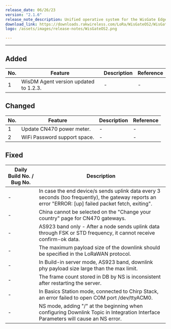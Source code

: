 ```yaml
---
release_date: 06/26/23
version: "2.1.6"
release_note_description: Unified operative system for the WisGate Edge line that provides a feature-rich environment to access and configure the LoRaWAN gateway. The latest version of WisGateOS 2 is based on the latest version of the OpenWRT kernel for better security. WisGateOS 2 uses a simplified user interface that makes it easier to use and program. Integrated with WisDM, which allows the remote management of gateways and firmware. With extension functionality, the user can add extra features and functions to their gateways.
download_link: https://downloads.rakwireless.com/LoRa/WisGateOS2/WisGateOS2_Latest_Firmware.zip
logo: /assets/images/release-notes/WisGateOS2.png

---
```


<rk-release-notes/>

---

## Added

| No.  | Feature                               | Description | Reference |
| ---- | ------------------------------------- | ----------- | --------- |
| 1    | WisDM Agent version updated to 1.2.3. | -           | -         |

## Changed

| No.  | Feature                      | Description | Reference |
| ---- | ---------------------------- | ----------- | --------- |
| 1    | Update CN470 power meter.    | -           | -         |
| 2    | WiFi Password support space. | -           | -         |

## Fixed

| Daily Build No. / Bug No. | Description                                                                                                                                           |
| ------------------------- | ----------------------------------------------------------------------------------------------------------------------------------------------------- |
| -                         | In case the end device/s sends uplink data every 3 seconds (too frequently), the gateway reports an error "ERROR: [up] failed packet fetch, exiting". |
| -                         | China cannot be selected on the "Change your country" page for CN470 gateways.                                                                        |
| -                         | AS923 band only - After a node sends uplink data through FSK or STD frequency, it cannot receive confirm-ok data.                                     |
| -                         | The maximum payload size of the downlink should be specified in the LoRaWAN protocol.                                                                 |
| -                         | In Build-in server mode, AS923 band, downlink phy payload size large than the max limit.                                                              |
| -                         | The frame count stored in DB by NS is inconsistent after restarting the server.                                                                       |
| -                         | In Basics Station mode, connected to Chirp Stack, an error failed to open COM port /dev/ttyACM0.                                                      |
| -                         | NS mode, adding "/" at the beginning when configuring Downlink Topic in Integration Interface Parameters will cause an NS error.                      |
